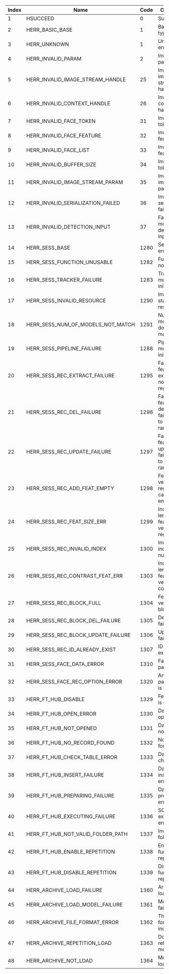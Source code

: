  | Index | Name | Code | Comment | 
 | --- | --- | --- | --- | 
 | 1 | HSUCCEED | 0 | Success | 
 | 2 | HERR_BASIC_BASE | 1 | Basic error types | 
 | 3 | HERR_UNKNOWN | 1 | Unknown error | 
 | 4 | HERR_INVALID_PARAM | 2 | Invalid parameter | 
 | 5 | HERR_INVALID_IMAGE_STREAM_HANDLE | 25 | Invalid image stream handle | 
 | 6 | HERR_INVALID_CONTEXT_HANDLE | 26 | Invalid context handle | 
 | 7 | HERR_INVALID_FACE_TOKEN | 31 | Invalid face token | 
 | 8 | HERR_INVALID_FACE_FEATURE | 32 | Invalid face feature | 
 | 9 | HERR_INVALID_FACE_LIST | 33 | Invalid face feature list | 
 | 10 | HERR_INVALID_BUFFER_SIZE | 34 | Invalid copy token | 
 | 11 | HERR_INVALID_IMAGE_STREAM_PARAM | 35 | Invalid image param | 
 | 12 | HERR_INVALID_SERIALIZATION_FAILED | 36 | Invalid face serialization failed | 
 | 13 | HERR_INVALID_DETECTION_INPUT | 37 | Failed to modify detector input size | 
 | 14 | HERR_SESS_BASE | 1280 | Session error types | 
 | 15 | HERR_SESS_FUNCTION_UNUSABLE | 1282 | Function not usable | 
 | 16 | HERR_SESS_TRACKER_FAILURE | 1283 | Tracker module not initialized | 
 | 17 | HERR_SESS_INVALID_RESOURCE | 1290 | Invalid static resource | 
 | 18 | HERR_SESS_NUM_OF_MODELS_NOT_MATCH | 1291 | Number of models does not match | 
 | 19 | HERR_SESS_PIPELINE_FAILURE | 1288 | Pipeline module not initialized | 
 | 20 | HERR_SESS_REC_EXTRACT_FAILURE | 1295 | Face feature extraction not registered | 
 | 21 | HERR_SESS_REC_DEL_FAILURE | 1296 | Face feature deletion failed due to out of range index | 
 | 22 | HERR_SESS_REC_UPDATE_FAILURE | 1297 | Face feature update failed due to out of range index | 
 | 23 | HERR_SESS_REC_ADD_FEAT_EMPTY | 1298 | Feature vector for registration cannot be empty | 
 | 24 | HERR_SESS_REC_FEAT_SIZE_ERR | 1299 | Incorrect length of feature vector for registration | 
 | 25 | HERR_SESS_REC_INVALID_INDEX | 1300 | Invalid index number | 
 | 26 | HERR_SESS_REC_CONTRAST_FEAT_ERR | 1303 | Incorrect length of feature vector for comparison | 
 | 27 | HERR_SESS_REC_BLOCK_FULL | 1304 | Feature vector block full | 
 | 28 | HERR_SESS_REC_BLOCK_DEL_FAILURE | 1305 | Deletion failed | 
 | 29 | HERR_SESS_REC_BLOCK_UPDATE_FAILURE | 1306 | Update failed | 
 | 30 | HERR_SESS_REC_ID_ALREADY_EXIST | 1307 | ID already exists | 
 | 31 | HERR_SESS_FACE_DATA_ERROR | 1310 | Face data parsing | 
 | 32 | HERR_SESS_FACE_REC_OPTION_ERROR | 1320 | An optional parameter is incorrect | 
 | 33 | HERR_FT_HUB_DISABLE | 1329 | FeatureHub is disabled | 
 | 34 | HERR_FT_HUB_OPEN_ERROR | 1330 | Database open error | 
 | 35 | HERR_FT_HUB_NOT_OPENED | 1331 | Database not opened | 
 | 36 | HERR_FT_HUB_NO_RECORD_FOUND | 1332 | No record found | 
 | 37 | HERR_FT_HUB_CHECK_TABLE_ERROR | 1333 | Data table check error | 
 | 38 | HERR_FT_HUB_INSERT_FAILURE | 1334 | Data insertion error | 
 | 39 | HERR_FT_HUB_PREPARING_FAILURE | 1335 | Data preparation error | 
 | 40 | HERR_FT_HUB_EXECUTING_FAILURE | 1336 | SQL execution error | 
 | 41 | HERR_FT_HUB_NOT_VALID_FOLDER_PATH | 1337 | Invalid folder path | 
 | 42 | HERR_FT_HUB_ENABLE_REPETITION | 1338 | Enable db function repeatedly | 
 | 43 | HERR_FT_HUB_DISABLE_REPETITION | 1339 | Disable db function repeatedly | 
 | 44 | HERR_ARCHIVE_LOAD_FAILURE | 1360 | Archive load failure | 
 | 45 | HERR_ARCHIVE_LOAD_MODEL_FAILURE | 1361 | Model load failure | 
 | 46 | HERR_ARCHIVE_FILE_FORMAT_ERROR | 1362 | The archive format is incorrect | 
 | 47 | HERR_ARCHIVE_REPETITION_LOAD | 1363 | Do not reload the model | 
 | 48 | HERR_ARCHIVE_NOT_LOAD | 1364 | Model not loaded | 

